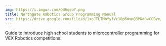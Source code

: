 ```yaml
---
img: https://i.imgur.com/OdhqeoY.png
title: Northgate Robotics Group Programming Manual
src: https://drive.google.com/file/d/1xoJTLTMbYyfVc18p6WvnQ3PKaGwCCBve/view?usp=sharing
---
```

Guide to introduce high school students to microcontroller
programming for VEX Robotics competitions.
